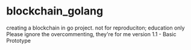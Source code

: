 # blockchain_golang
creating a blockchain in go project. not for reproduciton; education only
Please ignore the overcommenting, they're for me
version 1.1 - Basic Prototype
